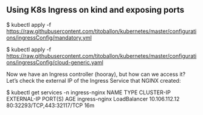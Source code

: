 Using K8s Ingress on kind and exposing ports
------------------------------------------------------------------------------------------------------------------
$ kubectl apply -f https://raw.githubusercontent.com/titoballon/kubernetes/master/configurations/ingressConfig/mandatory.yml

$ kubectl apply -f https://raw.githubusercontent.com/titoballon/kubernetes/master/configurations/ingressConfig/cloud-generic.yaml

Now we have an Ingress controller (hooray), but how can we access it? Let’s check the external IP of the Ingress Service that NGINX created:

$ kubectl get services -n ingress-nginx
NAME            TYPE           CLUSTER-IP      EXTERNAL-IP   PORT(S)                      AGE
ingress-nginx   LoadBalancer   10.106.112.12   <pending>     80:32293/TCP,443:32117/TCP   16m
